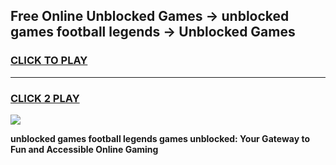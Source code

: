 
## Free Online Unblocked Games → unblocked games football legends → Unblocked Games
<h3>
<a href="https://premium.freeplayer.one?title=unblocked_games_football_legends&ref=21F">CLICK TO PLAY</a></h3>
<hr>

<h3>
<a href="https://premium.freeplayer.one?title=unblocked_games_football_legends&ref=21F">CLICK 2 PLAY</a>
  
</h3>

<a href="https://premium.freeplayer.one?title=unblocked_games_football_legends&ref=21F/"><img src="https://clearcache.store/games.png"></a>


**unblocked games football legends games unblocked: Your Gateway to Fun and Accessible Online Gaming**
